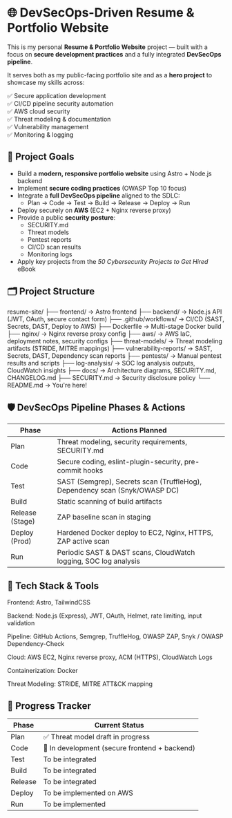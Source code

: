 # 🌐 DevSecOps-Driven Resume & Portfolio Website

This is my personal **Resume & Portfolio Website** project — built with a focus on **secure development practices** and a fully integrated **DevSecOps pipeline**.

It serves both as my public-facing portfolio site and as a **hero project** to showcase my skills across:

✅ Secure application development  
✅ CI/CD pipeline security automation  
✅ AWS cloud security  
✅ Threat modeling & documentation  
✅ Vulnerability management  
✅ Monitoring & logging  



## 🎯 Project Goals

- Build a **modern, responsive portfolio website** using Astro + Node.js backend
- Implement **secure coding practices** (OWASP Top 10 focus)
- Integrate a **full DevSecOps pipeline** aligned to the SDLC:
    - Plan → Code → Test → Build → Release → Deploy → Run
- Deploy securely on **AWS** (EC2 + Nginx reverse proxy)
- Provide a public **security posture**:
    - SECURITY.md
    - Threat models
    - Pentest reports
    - CI/CD scan results
    - Monitoring logs
- Apply key projects from the *50 Cybersecurity Projects to Get Hired* eBook



## 🗂️ Project Structure

resume-site/
├── frontend/                → Astro frontend
├── backend/                 → Node.js API (JWT, OAuth, secure contact form)
├── .github/workflows/       → CI/CD (SAST, Secrets, DAST, Deploy to AWS)
├── Dockerfile               → Multi-stage Docker build
├── nginx/                   → Nginx reverse proxy config
├── aws/                     → AWS IaC, deployment notes, security configs
├── threat-models/           → Threat modeling artifacts (STRIDE, MITRE mappings)
├── vulnerability-reports/   → SAST, Secrets, DAST, Dependency scan reports
├── pentests/                → Manual pentest results and scripts
├── log-analysis/            → SOC log analysis outputs, CloudWatch insights
├── docs/                    → Architecture diagrams, SECURITY.md, CHANGELOG.md
├── SECURITY.md              → Security disclosure policy
└── README.md                → You're here!


## 🛡️ DevSecOps Pipeline Phases & Actions

| Phase           | Actions Planned                                                            |
| --------------- | -------------------------------------------------------------------------- |
| Plan            | Threat modeling, security requirements, SECURITY.md                        |
| Code            | Secure coding, eslint-plugin-security, pre-commit hooks                    |
| Test            | SAST (Semgrep), Secrets scan (TruffleHog), Dependency scan (Snyk/OWASP DC) |
| Build           | Static scanning of build artifacts                                         |
| Release (Stage) | ZAP baseline scan in staging                                               |
| Deploy (Prod)   | Hardened Docker deploy to EC2, Nginx, HTTPS, ZAP active scan               |
| Run             | Periodic SAST & DAST scans, CloudWatch logging, SOC log analysis           |



## 🚀 Tech Stack & Tools
Frontend: Astro, TailwindCSS

Backend: Node.js (Express), JWT, OAuth, Helmet, rate limiting, input validation

Pipeline: GitHub Actions, Semgrep, TruffleHog, OWASP ZAP, Snyk / OWASP Dependency-Check

Cloud: AWS EC2, Nginx reverse proxy, ACM (HTTPS), CloudWatch Logs

Containerization: Docker

Threat Modeling: STRIDE, MITRE ATT&CK mapping


## 📜 Progress Tracker

| Phase   | Current Status                                |
| ------- | --------------------------------------------- |
| Plan    | ✅ Threat model draft in progress              |
| Code    | 🚧 In development (secure frontend + backend) |
| Test    |  To be integrated                           |
| Build   |  To be integrated                           |
| Release |  To be integrated                           |
| Deploy  |  To be implemented on AWS                   |
| Run     |  To be implemented                          |
